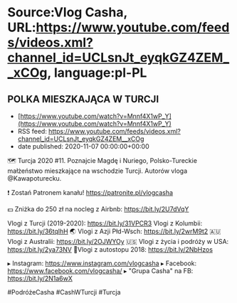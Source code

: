 # Source:Vlog Casha, URL:https://www.youtube.com/feeds/videos.xml?channel_id=UCLsnJt_eyqkGZ4ZEM__xCOg, language:pl-PL

## POLKA MIESZKAJĄCA W TURCJI
 - [https://www.youtube.com/watch?v=Mnnf4X1wP_Y](https://www.youtube.com/watch?v=Mnnf4X1wP_Y)
 - RSS feed: https://www.youtube.com/feeds/videos.xml?channel_id=UCLsnJt_eyqkGZ4ZEM__xCOg
 - date published: 2020-11-07 00:00:00+00:00

🗺️ Turcja 2020 #11. Poznajcie Magdę i Nuriego, Polsko-Tureckie małżeństwo mieszkające na wschodzie Turcji. Autorów vloga @Kawapoturecku.

❗ Zostań Patronem kanału! 
https://patronite.pl/vlogcasha

💵 Zniżka do 250 zł na nocleg z Airbnb: https://bit.ly/2U7dVqY

Vlogi z Turcji (2019-2020): https://bit.ly/31VPCR3
Vlogi z Kolumbii: https://bit.ly/36tqlhH
🌏 Vlogi z Azji Płd-Wsch: https://bit.ly/2wrM9t2
🇦🇺 Vlogi z Australii: https://bit.ly/2OJWYOy
🇺🇸 Vlogi z życia i podróży w USA: https://bit.ly/2ya73NV
🚙Vlogi z autostopu 2018: https://bit.ly/2NbHzos

▸ Instagram: https://www.instagram.com/vlogcasha
▸ Facebook: https://www.facebook.com/vlogcasha/
▸ "Grupa Casha" na FB: https://bit.ly/2N1a6wX

#PodróżeCasha #CashWTurcji #Turcja


